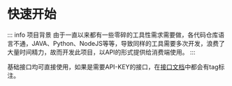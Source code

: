 # 快速开始

::: info 项目背景
由于一直以来都有一些零碎的工具性需求需要做，各代码仓库语言不通，JAVA、Python、NodeJS等等，导致同样的工具需要多次开发，浪费了大量时间精力，故而开发此项目，以API的形式提供给消费端使用。
:::

基础接口均可直接使用，如果是需要API-KEY的接口，在[接口文档](./api-refrence/index)中都会有tag标注。